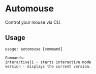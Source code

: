 # Automouse

Control your mouse via CLI.

## Usage

```
usage: automouse [command]

Commands:
interactive|i - starts interactive mode
version - displays the current version.
```
